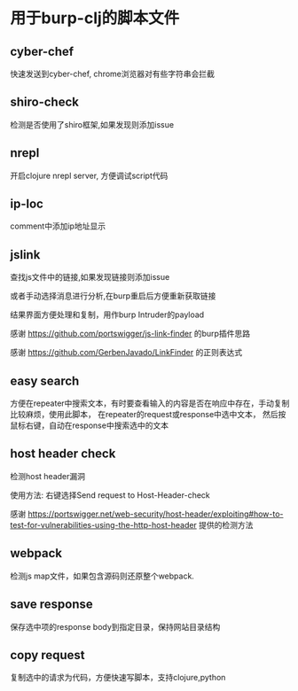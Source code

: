 
# 用于burp-clj的脚本文件

## cyber-chef

快速发送到cyber-chef, chrome浏览器对有些字符串会拦截

## shiro-check 

检测是否使用了shiro框架,如果发现则添加issue

## nrepl

开启clojure nrepl server, 方便调试script代码

## ip-loc 

comment中添加ip地址显示

## jslink

查找js文件中的链接,如果发现链接则添加issue

或者手动选择消息进行分析,在burp重启后方便重新获取链接

结果界面方便处理和复制，用作burp Intruder的payload


感谢 https://github.com/portswigger/js-link-finder 的burp插件思路

感谢 https://github.com/GerbenJavado/LinkFinder 的正则表达式

## easy search 
  方便在repeater中搜索文本，有时要查看输入的内容是否在响应中存在，手动复制比较麻烦，使用此脚本，
  在repeater的request或response中选中文本， 然后按鼠标右键，自动在response中搜索选中的文本

## host header check 
  检测host header漏洞
  
  使用方法: 右键选择Send request to Host-Header-check
  
  感谢 https://portswigger.net/web-security/host-header/exploiting#how-to-test-for-vulnerabilities-using-the-http-host-header 提供的检测方法

## webpack
  检测js map文件，如果包含源码则还原整个webpack.

## save response
  保存选中项的response body到指定目录，保持网站目录结构

## copy request 
  复制选中的请求为代码，方便快速写脚本，支持clojure,python
